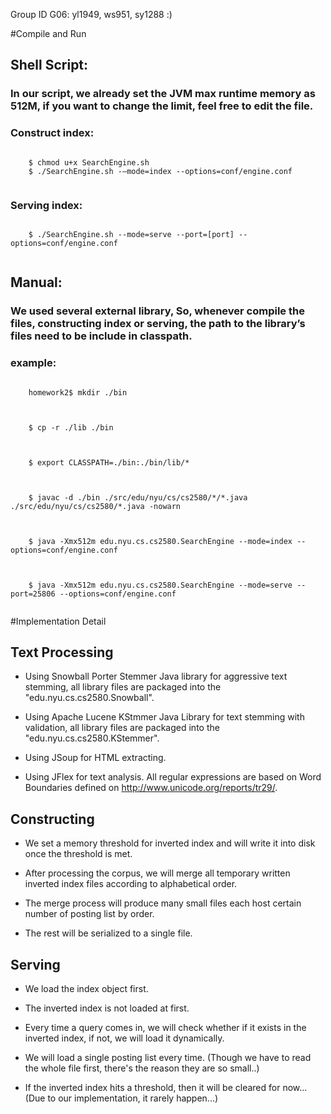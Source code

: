 Group ID G06: yl1949, ws951, sy1288 :)

#Compile and Run

## Shell Script:

### In our script, we already set the JVM max runtime memory as 512M, if you want to change the limit, feel free to edit the file.

### Construct index:
  <pre><code>
    $ chmod u+x SearchEngine.sh
    $ ./SearchEngine.sh -—mode=index --options=conf/engine.conf 
  </code></pre>
    
### Serving index:
  <pre><code>
    $ ./SearchEngine.sh --mode=serve --port=[port] --options=conf/engine.conf
  </code></pre>    


## Manual:

### We used several external library, So, whenever compile the files,  constructing index or serving, the path to the library’s files need to be include in classpath.  
  
### example:

  <pre><code>
    homework2$ mkdir ./bin
  </code></pre>
  <pre><code>
    $ cp -r ./lib ./bin
  </code></pre>
  <pre><code>
    $ export CLASSPATH=./bin:./bin/lib/*
  </code></pre>
  <pre><code>
    $ javac -d ./bin ./src/edu/nyu/cs/cs2580/*/*.java ./src/edu/nyu/cs/cs2580/*.java -nowarn
  </code></pre>
  <pre><code>
    $ java -Xmx512m edu.nyu.cs.cs2580.SearchEngine --mode=index --options=conf/engine.conf
  </code></pre>
  <pre><code>
    $ java -Xmx512m edu.nyu.cs.cs2580.SearchEngine --mode=serve --port=25806 --options=conf/engine.conf
  </code></pre>
    
#Implementation Detail

## Text Processing
- Using Snowball Porter Stemmer Java library for aggressive text stemming, all library files are packaged into the "edu.nyu.cs.cs2580.Snowball".
  
- Using Apache Lucene KStmmer Java Library for text stemming with validation, all library files are packaged into the "edu.nyu.cs.cs2580.KStemmer". 
  
- Using JSoup for HTML extracting.
  
- Using JFlex for text analysis. All regular expressions are based on Word Boundaries defined on http://www.unicode.org/reports/tr29/.

## Constructing
- We set a memory threshold for inverted index and will write it into disk once the threshold is met.
  
- After processing the corpus, we will merge all temporary written inverted index files according to alphabetical order.
  
- The merge process will produce many small files each host certain number of posting list by order.
  
- The rest will be serialized to a single file.
  
## Serving
- We load the index object first.
  
- The inverted index is not loaded at first.
  
- Every time a query comes in, we will check whether if it exists in the inverted index, if not, we will load it dynamically.
  
- We will load a single posting list every time. (Though we have to read the whole file first, there's the reason they are so small..)

- If the inverted index hits a threshold, then it will be cleared for now... (Due to our implementation, it rarely happen...)
